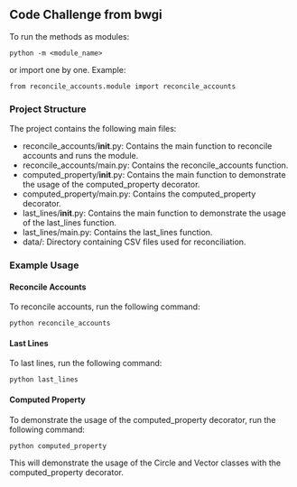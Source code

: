## Code Challenge from bwgi
To run the methods as modules:

```python -m <module_name>```

or import one by one. Example:

```from reconcile_accounts.module import reconcile_accounts```

### Project Structure
The project contains the following main files:
- reconcile_accounts/__init__.py: Contains the main function to reconcile accounts and runs the module.
- reconcile_accounts/main.py: Contains the reconcile_accounts function.
- computed_property/__init__.py: Contains the main function to demonstrate the usage of the computed_property decorator.
- computed_property/main.py: Contains the computed_property decorator.
- last_lines/__init__.py: Contains the main function to demonstrate the usage of the last_lines function.
- last_lines/main.py: Contains the last_lines function.
- data/: Directory containing CSV files used for reconciliation.


### Example Usage
#### Reconcile Accounts
To reconcile accounts, run the following command:

```python reconcile_accounts```

#### Last Lines
To last lines, run the following command:

```python last_lines```

#### Computed Property
To demonstrate the usage of the computed_property decorator, run the following command:

```python computed_property```


This will demonstrate the usage of the Circle and Vector classes with the computed_property decorator.